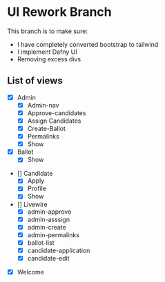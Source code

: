 # UI Rework Branch
This branch is to make sure:
- I have completely converted bootstrap to tailwind
- I implement Dafny UI
- Removing excess divs

## List of views
- [X] Admin
    - [X] Admin-nav
    - [X] Approve-candidates
    - [X] Assign Candidates
    - [X] Create-Ballot
    - [X] Permalinks
    - [X] Show
- [X] Ballot
    - [X] Show
- [] Candidate
    - [X] Apply
    - [X] Profile
    - [X] Show
- [] Livewire
    - [X] admin-approve
    - [X] admin-asssign
    - [X] admin-create
    - [X] admin-permalinks
    - [X] ballot-list
    - [X] candidate-application
    - [X] candidate-edit
- [X] Welcome